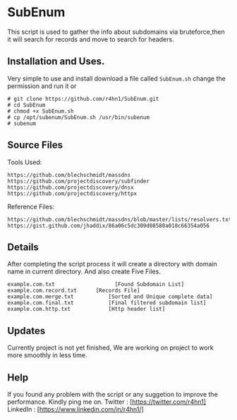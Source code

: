 # SubEnum

This script is used to gather the info about subdomains via bruteforce,then it will search for records and move to search for headers.

## Installation and Uses.

Very simple to use and install download a file called ```SubEnum.sh``` change the permission and run it or

```
# git clone https://github.com/r4hn1/SubEnum.git
# cd SubEnum
# chmod +x SubEnum.sh
# cp /opt/subenum/SubEnum.sh /usr/bin/subenum
# subenum
```

## Source Files

Tools Used:
```
https://github.com/blechschmidt/massdns
https://github.com/projectdiscovery/subfinder
https://github.com/projectdiscovery/dnsx
https://github.com/projectdiscovery/httpx
```

Reference Files:
```
https://github.com/blechschmidt/massdns/blob/master/lists/resolvers.txt
https://gist.github.com/jhaddix/86a06c5dc309d08580a018c66354a056
```

## Details 

After completing the script process it will create a directory with domain name in current directory.
And also create Five Files.

```
example.com.txt					  [Found Subdomain List]
example.com.record.txt		[Records File]
example.com.merge.txt			[Sorted and Unique complete data]
example.com.final.txt			[Final filtered subdomain list]
example.com.http.txt			[Http header list]
```

## Updates

Currently project is not yet finished, We are working on project to work more smoothly in less time.

## Help

If you found any problem with the script or any suggetion to improve the performance.
Kindly ping me on.
Twitter : [https://twitter.com/r4hn1]
LinkedIn : [https://www.linkedin.com/in/r4hn1/]

